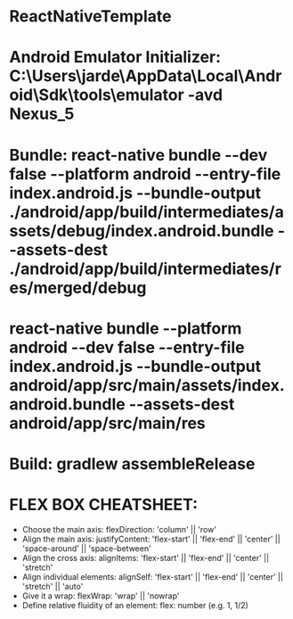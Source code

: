 # ReactNativeTemplate

# Android Emulator Initializer: C:\Users\jarde\AppData\Local\Android\Sdk\tools\emulator -avd Nexus_5

# Bundle: react-native bundle --dev false --platform android --entry-file index.android.js --bundle-output ./android/app/build/intermediates/assets/debug/index.android.bundle --assets-dest ./android/app/build/intermediates/res/merged/debug

# react-native bundle --platform android --dev false --entry-file index.android.js --bundle-output android/app/src/main/assets/index.android.bundle --assets-dest android/app/src/main/res

# Build: gradlew assembleRelease

# FLEX BOX CHEATSHEET:
- Choose the main axis:
flexDirection: 'column' || 'row'
- Align the main axis:
justifyContent: 'flex-start' || 'flex-end' || 'center' || 'space-around' || 'space-between'
- Align the cross axis:
alignItems: 'flex-start' || 'flex-end' || 'center' || 'stretch'
- Align individual elements:
alignSelf: 'flex-start' || 'flex-end' || 'center' || 'stretch' || 'auto'
- Give it a wrap:
flexWrap: 'wrap' || 'nowrap'
- Define relative fluidity of an element:
flex: number (e.g. 1, 1/2)
